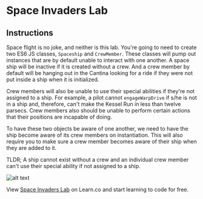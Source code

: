 # Space Invaders Lab

## Instructions

Space flight is no joke, and neither is this lab. You're going to need to create two ES6 JS classes, `Spaceship` and `CrewMember`. These classes will pump out instances that are by default unable to interact with one another. A space ship will be inactive if it is created without a crew. And a crew member by default will be hanging out in the Cantina looking for a ride if they were not put inside a ship when it is initialized.

Crew members will also be unable to use their special abilities if they're not assigned to a ship. For example, a pilot cannot `engageWarpDrive` if s/he is not in a ship and, therefore, can't make the Kessel Run in less than twelve parsecs. Crew members also should be unable to perform certain actions that their positions are incapable of doing.

To have these two objects be aware of one another, we need to have the ship become aware of its crew members on instantiation. This will also require you to make sure a crew member becomes aware of their ship when they are added to it.

TLDR;
A ship cannot exist without a crew and an individual crew member can't use their special ability if not assigned to a ship.

![alt text](https://media.giphy.com/media/26uf9QPzzlKPvQG5O/giphy.gif 'space ship gif')

<p data-visibility='hidden'>View <a href='https://learn.co/lessons/space-invaders'>Space Invaders Lab</a> on Learn.co and start learning to code for free.</p>
